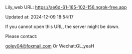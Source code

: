 Lily_web URL: https://ae6d-61-165-102-156.ngrok-free.app

Updated at: 2024-12-09 18:54:17

If you cannot open this URL, the server might be down.

Please contact: 

goley04@foxmail.com Or Wechat:GL_yeaH